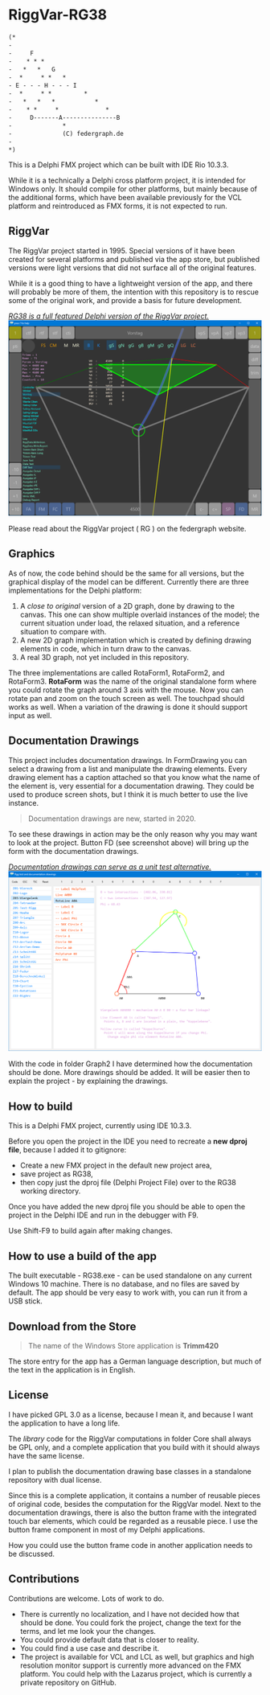 ﻿# RiggVar-RG38

```
(*
-
-     F
-    * * *
-   *   *   G
-  *     * *   *
- E - - - H - - - I
-  *     * *         *
-   *   *   *           *
-    * *     *             *
-     D-------A---------------B
-              *
-              (C) federgraph.de
-
*)
```


This is a Delphi FMX project which can be built with IDE Rio 10.3.3.

While it is a technically a Delphi cross platform project, it is intended for Windows only.
It should compile for other platforms,
but mainly because of the additional forms,
which have been available previously for the VCL platform and reintroduced as FMX forms,
it is not expected to run.

## RiggVar

The RiggVar project started in 1995.
Special versions of it have been created for several platforms and published via the app store,
but published versions were light versions that did not surface all of the original features.

While it is a good thing to have a lightweight version of the app,
and there will probably be more of them,
the intention with this repository is to rescue some of the original work,
and provide a basis for future development.

<a href="doc/images/RiggVar-RG38-01.png">*RG38 is a full featured Delphi version of the RiggVar project.*<br>
![RG38 screenshot](doc/images/RiggVar-RG38-01.png)</a>

Please read about the RiggVar project ( RG ) on the federgraph website.

## Graphics

As of now, the code behind should be the same for all versions,
but the graphical display of the model can be different.
Currently there are three implementations for the Delphi platform:

1. A *close to original* version of a 2D graph, done by drawing to the canvas.
This one can show multiple overlaid instances of the model; the current situation under load,
the relaxed situation, and a reference situation to compare with.
2. A new 2D graph implementation which is created by defining drawing elements in code, which in turn draw to the canvas.
3. A real 3D graph, not yet included in this repository.

The three implementations are called RotaForm1, RotaForm2, and RotaForm3.
**RotaForm** was the name of the original standalone form where you could rotate the graph around 3 axis with the mouse.
Now you can rotate pan and zoom on the touch screen as well.
The touchpad should works as well.
When a variation of the drawing is done it should support input as well.

## Documentation Drawings

This project includes documentation drawings.
In FormDrawing you can select a drawing from a list and manipulate the drawing elements.
Every drawing element has a caption attached so that you know what the name of the element is,
very essential for a documentation drawing.
They could be used to produce screen shots, but I think it is much better to use the live instance.

> Documentation drawings are new, started in 2020.

To see these drawings in action may be the only reason why you may want to look at the project.
Button FD (see screenshot above) will bring up the form with the documentation drawings.

<a href="doc/images/RiggVar-FD-01.png">*Documentation drawings can serve as a unit test alternative.*<br>
![FormDrawing screenshot](doc/images/RiggVar-FD-01.png)</a>

With the code in folder Graph2 I have determined how the documentation should be done.
More drawings should be added.
It will be easier then to explain the project - by explaining the drawings.

## How to build

This is a Delphi FMX project, currently using IDE 10.3.3.

Before you open the project in the IDE you need to recreate a **new dproj file**, because I added it to gitignore:
- Create a new FMX project in the default new project area,
- save project as RG38,
- then copy just the dproj file (Delphi Project File) over to the RG38 working directory.

Once you have added the new dproj file you should be able to open the project in the Delphi IDE and run in the debugger with F9.

Use Shift-F9 to build again after making changes.

## How to use a build of the app

The built executable - RG38.exe - can be used standalone on any current Windows 10 machine.
There is no database, and no files are saved by default.
The app should be very easy to work with, you can run it from a USB stick.

## Download from the Store

> The name of the Windows Store application is **Trimm420**

The store entry for the app has a German language description,
but much of the text in the application is in English.

## License

I have picked GPL 3.0 as a license, because I mean it,
and because I want the application to have a long life.

The *library* code for the RiggVar computations in folder Core shall always be GPL only,
and a complete application that you build with it should always have the same license.

I plan to publish the documentation drawing base classes in a standalone repository with dual license.

Since this is a complete application, it contains a number of reusable pieces of original code, besides the computation for the RiggVar model.
Next to the documentation drawings, there is also the button frame with the integrated touch bar elements, which could be regarded as a reusable piece.
I use the button frame component in most of my Delphi applications.

How you could use the button frame code in another application needs to be discussed.

## Contributions

Contributions are welcome. Lots of work to do.

- There is currently no localization, and I have not decided how that should be done.
You could fork the project, change the text for the terms, and let me look your the changes.
- You could provide default data that is closer to reality.
- You could find a use case and describe it.
- The project is available for VCL and LCL as well,
but graphics and high resolution monitor support is currently more advanced on the FMX platform.
You could help with the Lazarus project, which is currently a private repository on GitHub.